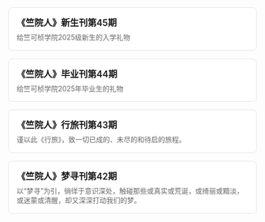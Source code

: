 <a href="http://office.ckc.zju.edu.cn/2025/0821/c79446a3075426/page.htm" target="_blank" style="text-decoration: none; color: inherit;">
  <div style="
    border: 1px solid #e1e4e8;
    border-radius: 8px;
    padding: 16px;
    margin: 16px 0;
    display: flex;
    align-items: center;
    transition: box-shadow 0.2s ease;
    cursor: pointer;
    background: #fff;
  " onmouseover="this.style.boxShadow='0 4px 8px rgba(0,0,0,0.1)'" onmouseout="this.style.boxShadow='none'">
    <div>
      <h3 style="margin: 0 0 8px 0; font-size: 18px; font-weight: 600;">《竺院人》新生刊第45期</h3>
      <p style="margin: 0; color: #666; font-size: 14px; line-height: 1.4;">给竺可桢学院2025级新生的入学礼物</p>
    </div>
  </div>
</a>

<a href="http://office.ckc.zju.edu.cn/2025/0821/c79446a3075419/page.htm" target="_blank" style="text-decoration: none; color: inherit;">
  <div style="
    border: 1px solid #e1e4e8;
    border-radius: 8px;
    padding: 16px;
    margin: 16px 0;
    display: flex;
    align-items: center;
    transition: box-shadow 0.2s ease;
    cursor: pointer;
    background: #fff;
  " onmouseover="this.style.boxShadow='0 4px 8px rgba(0,0,0,0.1)'" onmouseout="this.style.boxShadow='none'">
    <div>
      <h3 style="margin: 0 0 8px 0; font-size: 18px; font-weight: 600;">《竺院人》毕业刊第44期</h3>
      <p style="margin: 0; color: #666; font-size: 14px; line-height: 1.4;">给竺可桢学院2025年毕业生的礼物</p>
    </div>
  </div>
</a>

<a href="http://office.ckc.zju.edu.cn/2025/0512/c79446a3048365/page.htm" target="_blank" style="text-decoration: none; color: inherit;">
  <div style="
    border: 1px solid #e1e4e8;
    border-radius: 8px;
    padding: 16px;
    margin: 16px 0;
    display: flex;
    align-items: center;
    transition: box-shadow 0.2s ease;
    cursor: pointer;
    background: #fff;
  " onmouseover="this.style.boxShadow='0 4px 8px rgba(0,0,0,0.1)'" onmouseout="this.style.boxShadow='none'">
    <div>
      <h3 style="margin: 0 0 8px 0; font-size: 18px; font-weight: 600;">《竺院人》行旅刊第43期</h3>
      <p style="margin: 0; color: #666; font-size: 14px; line-height: 1.4;">谨以此《行旅》，致一切已成的、未尽的和待启的旅程。</p>
    </div>
  </div>
</a>

<a href="http://office.ckc.zju.edu.cn/2025/0512/c79446a3048365/page.htm" target="_blank" style="text-decoration: none; color: inherit;">
  <div style="
    border: 1px solid #e1e4e8;
    border-radius: 8px;
    padding: 16px;
    margin: 16px 0;
    display: flex;
    align-items: center;
    transition: box-shadow 0.2s ease;
    cursor: pointer;
    background: #fff;
  " onmouseover="this.style.boxShadow='0 4px 8px rgba(0,0,0,0.1)'" onmouseout="this.style.boxShadow='none'">
    <div>
      <h3 style="margin: 0 0 8px 0; font-size: 18px; font-weight: 600;">《竺院人》梦寻刊第42期</h3>
      <p style="margin: 0; color: #666; font-size: 14px; line-height: 1.4;">以“梦寻”为引，徜徉于意识深处，触碰那些或真实或荒诞，或绮丽或黯淡，或迷蒙或清醒，却又深深打动我们的梦。</p>
    </div>
  </div>
</a>